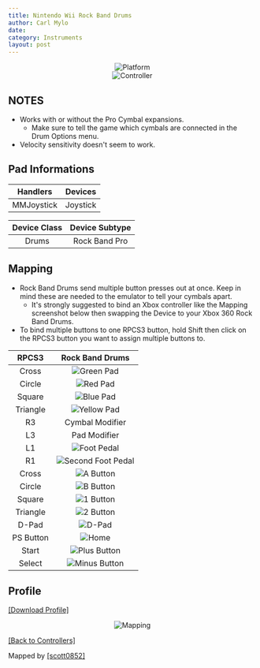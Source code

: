 ```yaml
---
title: Nintendo Wii Rock Band Drums
author: Carl Mylo
date: 
category: Instruments
layout: post
---
```


<div align="center"> <img src="https://raw.githubusercontent.com/hmxmilohax/rb3-pc/main/assets/images/instruments/plat/wii.png" alt="Platform" title="Platform"></div>

<div align="center"> <img src="https://raw.githubusercontent.com/hmxmilohax/rb3-pc/main/assets/images/instruments/cont/rbdrmscontroller.png" alt="Controller" title="Controller"></div>

## NOTES

* Works with or without the Pro Cymbal expansions.
	* Make sure to tell the game which cymbals are connected in the Drum Options menu.
* Velocity sensitivity doesn't seem to work.

## Pad Informations

| Handlers | Devices |
|:------------------:|:---------------------:|
| MMJoystick | Joystick |

| Device Class | Device Subtype |
|:------------------:|:---------------------:|
| Drums | Rock Band Pro |

## Mapping

* Rock Band Drums send multiple button presses out at once. Keep in mind these are needed to the emulator to tell your cymbals apart.
	* It's strongly suggested to bind an Xbox controller like the Mapping screenshot below then swapping the Device to your Xbox 360 Rock Band Drums.
* To bind multiple buttons to one RPCS3 button, hold Shift then click on the RPCS3 button you want to assign multiple buttons to.

| **RPCS3**    | **Rock Band Drums** |
|:--------:|:-------------------:|
| Cross | ![Green Pad](https://raw.githubusercontent.com/hmxmilohax/rb3-pc/main/assets/images/btns/drms/rb/gp.png "Green Pad") |
| Circle | ![Red Pad](https://raw.githubusercontent.com/hmxmilohax/rb3-pc/main/assets/images/btns/drms/rb/rp.png "Red Pad") |
| Square | ![Blue Pad](https://raw.githubusercontent.com/hmxmilohax/rb3-pc/main/assets/images/btns/drms/rb/bp.png "Blue Pad") |
| Triangle | ![Yellow Pad](https://raw.githubusercontent.com/hmxmilohax/rb3-pc/main/assets/images/btns/drms/rb/yp.png "Yellow Pad") |
| R3 | Cymbal Modifier |
| L3 | Pad Modifier |
| L1 | ![Foot Pedal](https://raw.githubusercontent.com/hmxmilohax/rb3-pc/main/assets/images/btns/drms/rb/kp.png "Foot Pedal") |
| R1 | ![Second Foot Pedal](https://raw.githubusercontent.com/hmxmilohax/rb3-pc/main/assets/images/btns/drms/rb/kp.png "Second Foot Pedal") |
| Cross | ![A Button](https://raw.githubusercontent.com/hmxmilohax/rb3-pc/main/assets/images/btns/ctrls/wii/a.png "A Button") |
| Circle | ![B Button](https://raw.githubusercontent.com/hmxmilohax/rb3-pc/main/assets/images/btns/ctrls/wii/b.png "B Button") |
| Square | ![1 Button](https://raw.githubusercontent.com/hmxmilohax/rb3-pc/main/assets/images/btns/ctrls/wii/1.png "1 Button") |
| Triangle | ![2 Button](https://raw.githubusercontent.com/hmxmilohax/rb3-pc/main/assets/images/btns/ctrls/wii/2.png "2 Button") |
| D-Pad | ![D-Pad](https://raw.githubusercontent.com/hmxmilohax/rb3-pc/main/assets/images/btns/ctrls/wii/dpad.png "D-Pad") |
| PS Button | ![Home](https://raw.githubusercontent.com/hmxmilohax/rb3-pc/main/assets/images/btns/drms/rb/home.png "Home") |
| Start | ![Plus Button](https://raw.githubusercontent.com/hmxmilohax/rb3-pc/main/assets/images/btns/ctrls/wii/plu.png "Plus Button") |
| Select | ![Minus Button](https://raw.githubusercontent.com/hmxmilohax/rb3-pc/main/assets/images/btns/ctrls/wii/min.png "Minus Button") |

## Profile

[[Download Profile]](https://github.com/hmxmilohax/rb3-pc/raw/main/instrument-repo/Wii%20Rock%20Band%20Drums.7z)

<div align="center"> <img src="https://raw.githubusercontent.com/hmxmilohax/rb3-pc/main/assets/images/instruments/maps/wiirbdrmsmapping.png" alt="Mapping" title="Mapping"></div>

[[Back to Controllers]](https://rb3pc.milohax.org/english/controllers/)

Mapped by [[scott0852]](https://twitter.com/scott0852)